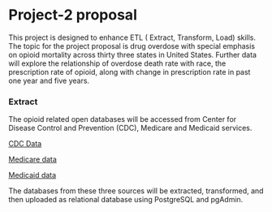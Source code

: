 # Project-2 proposal 
This project is designed to enhance ETL ( Extract, Transform, Load) skills. The topic for the project proposal is drug overdose with special emphasis on opioid mortality across thirty three states in United States. Further data will explore the relationship of overdose death rate with race, the prescription rate of opioid, along with change in prescription rate in past one year and five years. 

### Extract
The opioid related open databases will be accessed from Center for Disease Control and Prevention (CDC), Medicare and Medicaid services. 

[CDC Data](https://www.cdc.gov/drugoverdose/fatal/dashboard/index.html)

[Medicare data](https://data.cms.gov/summary-statistics-on-use-and-payments/medicare-medicaid-opioid-prescribing-rates/medicare-part-d-opioid-prescribing-rates-by-geography/data)

[Medicaid data](https://data.cms.gov/summary-statistics-on-use-and-payments/medicare-medicaid-opioid-prescribing-rates/medicaid-opioid-prescribing-rates-by-geography/data)  

The databases from these three sources will be extracted, transformed, and then uploaded as relational database using PostgreSQL and pgAdmin.
